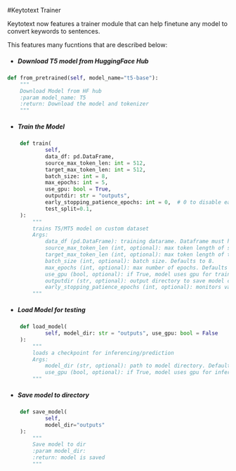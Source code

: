 #Keytotext Trainer

Keytotext now features a trainer module that can help finetune any model to convert keywords to sentences.

This features many fucntions that are described below:

- ##### Download T5 model from HuggingFace Hub 

```python
def from_pretrained(self, model_name="t5-base"):
    """
    Download Model from HF hub
    :param model_name: T5
    :return: Download the model and tokenizer
    """
```

- ##### Train the Model

```python
    def train(
            self,
            data_df: pd.DataFrame,
            source_max_token_len: int = 512,
            target_max_token_len: int = 512,
            batch_size: int = 8,
            max_epochs: int = 5,
            use_gpu: bool = True,
            outputdir: str = "outputs",
            early_stopping_patience_epochs: int = 0,  # 0 to disable early stopping feature
            test_split=0.1,
    ):
        """
        trains T5/MT5 model on custom dataset
        Args:
            data_df (pd.DataFrame): training datarame. Dataframe must have 2 column --> "keywords" and "text"
            source_max_token_len (int, optional): max token length of source text. Defaults to 512.
            target_max_token_len (int, optional): max token length of target text. Defaults to 512.
            batch_size (int, optional): batch size. Defaults to 8.
            max_epochs (int, optional): max number of epochs. Defaults to 5.
            use_gpu (bool, optional): if True, model uses gpu for training. Defaults to True.
            outputdir (str, optional): output directory to save model checkpoints. Defaults to "outputs".
            early_stopping_patience_epochs (int, optional): monitors val_loss on epoch end and stops training, if val_loss does not improve after the specied number of epochs. set 0 to disable early stopping. Defaults to 0 (disabled)
        """
```

- ##### Load Model for testing

```python
    def load_model(
            self, model_dir: str = "outputs", use_gpu: bool = False
    ):
        """
        loads a checkpoint for inferencing/prediction
        Args:
            model_dir (str, optional): path to model directory. Defaults to "outputs".
            use_gpu (bool, optional): if True, model uses gpu for inferencing/prediction. Defaults to True.
        """
```

- ##### Save model to directory

```python
    def save_model(
            self,
            model_dir="outputs"
    ):
        """
        Save model to dir
        :param model_dir:
        :return: model is saved
        """
